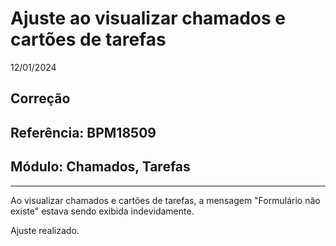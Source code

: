 # Ajuste ao visualizar chamados e cartões de tarefas
12/01/2024
## Correção
## Referência: BPM18509
## Módulo: Chamados, Tarefas
***

Ao visualizar chamados e cartões de tarefas, a mensagem "Formulário não existe" estava sendo exibida indevidamente.

Ajuste realizado.